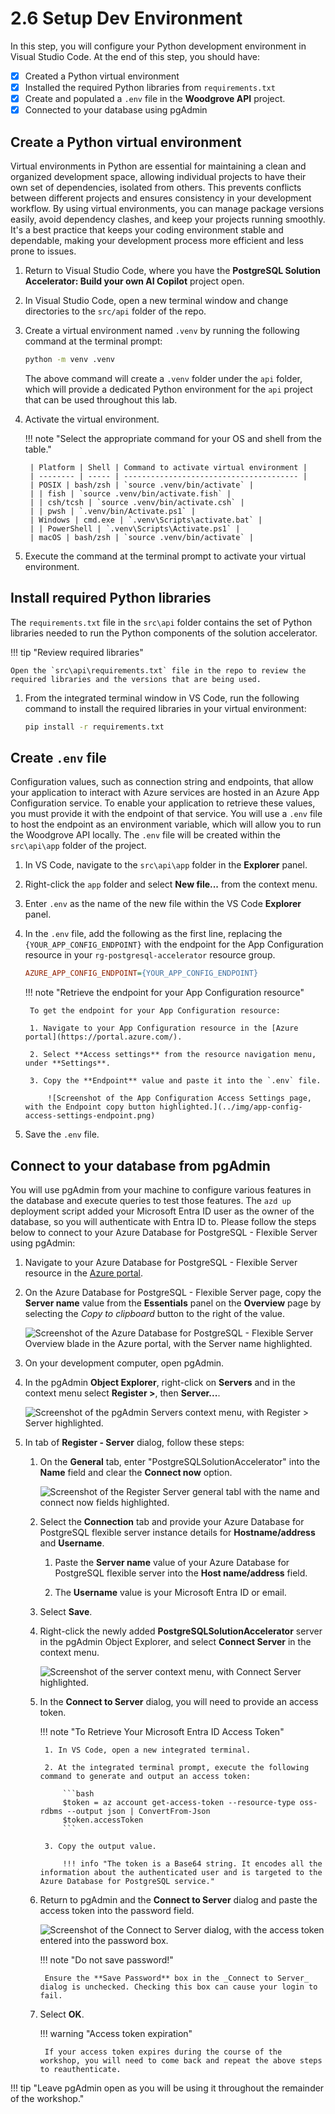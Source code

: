 # 2.6 Setup Dev Environment

In this step, you will configure your Python development environment in Visual Studio Code. At the end of this step, you should have:

- [X] Created a Python virtual environment
- [X] Installed the required Python libraries from `requirements.txt`
- [X] Create and populated a `.env` file in the **Woodgrove API** project.
- [X] Connected to your database using pgAdmin

## Create a Python virtual environment

Virtual environments in Python are essential for maintaining a clean and organized development space, allowing individual projects to have their own set of dependencies, isolated from others. This prevents conflicts between different projects and ensures consistency in your development workflow. By using virtual environments, you can manage package versions easily, avoid dependency clashes, and keep your projects running smoothly. It's a best practice that keeps your coding environment stable and dependable, making your development process more efficient and less prone to issues.

1. Return to Visual Studio Code, where you have the **PostgreSQL Solution Accelerator: Build your own AI Copilot** project open.

2. In Visual Studio Code, open a new terminal window and change directories to the `src/api` folder of the repo.

3. Create a virtual environment named `.venv` by running the following command at the terminal prompt:

    ```bash title=""
    python -m venv .venv 
    ```

    The above command will create a `.venv` folder under the `api` folder, which will provide a dedicated Python environment for the `api` project that can be used throughout this lab.

4. Activate the virtual environment.

    !!! note "Select the appropriate command for your OS and shell from the table."

        | Platform | Shell | Command to activate virtual environment |
        | -------- | ----- | --------------------------------------- |
        | POSIX | bash/zsh | `source .venv/bin/activate` |
        | | fish | `source .venv/bin/activate.fish` |
        | | csh/tcsh | `source .venv/bin/activate.csh` |
        | | pwsh | `.venv/bin/Activate.ps1` |
        | Windows | cmd.exe | `.venv\Scripts\activate.bat` |
        | | PowerShell | `.venv\Scripts\Activate.ps1` |
        | macOS | bash/zsh | `source .venv/bin/activate` |

5. Execute the command at the terminal prompt to activate your virtual environment.

## Install required Python libraries

The `requirements.txt` file in the `src\api` folder contains the set of Python libraries needed to run the Python components of the solution accelerator.

!!! tip "Review required libraries"

    Open the `src\api\requirements.txt` file in the repo to review the required libraries and the versions that are being used.

1. From the integrated terminal window in VS Code, run the following command to install the required libraries in your virtual environment:

    ```bash title=""
    pip install -r requirements.txt
    ```

## Create `.env` file

Configuration values, such as connection string and endpoints, that allow your application to interact with Azure services are hosted in an Azure App Configuration service. To enable your application to retrieve these values, you must provide it with the endpoint of that service. You will use a `.env` file to host the endpoint as an environment variable, which will allow you to run the Woodgrove API locally. The `.env` file will be created within the `src\api\app` folder of the project.

1. In VS Code, navigate to the `src\api\app` folder in the **Explorer** panel.

2. Right-click the `app` folder and select **New file...** from the context menu.

3. Enter `.env` as the name of the new file within the VS Code **Explorer** panel.

4. In the `.env` file, add the following as the first line, replacing the `{YOUR_APP_CONFIG_ENDPOINT}` with the endpoint for the App Configuration resource in your `rg-postgresql-accelerator` resource group.

    ```ini title=""
    AZURE_APP_CONFIG_ENDPOINT={YOUR_APP_CONFIG_ENDPOINT}
    ```

    !!! note "Retrieve the endpoint for your App Configuration resource"

        To get the endpoint for your App Configuration resource:

        1. Navigate to your App Configuration resource in the [Azure portal](https://portal.azure.com/).
        
        2. Select **Access settings** from the resource navigation menu, under **Settings**.
        
        3. Copy the **Endpoint** value and paste it into the `.env` file.

            ![Screenshot of the App Configuration Access Settings page, with the Endpoint copy button highlighted.](../img/app-config-access-settings-endpoint.png)

5. Save the `.env` file.

## Connect to your database from pgAdmin

You will use pgAdmin from your machine to configure various features in the database and execute queries to test those features. The `azd up` deployment script added your Microsoft Entra ID user as the owner of the database, so you will authenticate with Entra ID to. Please follow the steps below to connect to your Azure Database for PostgreSQL - Flexible Server using pgAdmin:

1. Navigate to your Azure Database for PostgreSQL - Flexible Server resource in the [Azure portal](https://portal.azure.com/).

2. On the Azure Database for PostgreSQL - Flexible Server page, copy the **Server name** value from the **Essentials** panel on the **Overview** page by selecting the _Copy to clipboard_ button to the right of the value.

    ![Screenshot of the Azure Database for PostgreSQL - Flexible Server Overview blade in the Azure portal, with the Server name highlighted.](../img/azure-database-for-postgresql-server-name.png)

3. On your development computer, open pgAdmin.

4. In the pgAdmin **Object Explorer**, right-click on **Servers** and in the context menu select **Register >**, then **Server...**.

    ![Screenshot of the pgAdmin Servers context menu, with Register > Server highlighted.](../img/pgadmin-register-server.png)

5. In tab of **Register - Server** dialog, follow these steps:

    1. On the **General** tab, enter "PostgreSQLSolutionAccelerator" into the **Name** field and clear the **Connect now** option.

        ![Screenshot of the Register Server general tabl with the name and connect now fields highlighted.](../img/pgadmin-register-server-general-tab.png)

    2. Select the **Connection** tab and provide your Azure Database for PostgreSQL flexible server instance details for **Hostname/address** and **Username**.

        1. Paste the **Server name** value of your Azure Database for PostgreSQL flexible server into the **Host name/address** field.

        2. The **Username** value is your Microsoft Entra ID or email.

    3. Select **Save**.

    4. Right-click the newly added **PostgreSQLSolutionAccelerator** server in the pgAdmin Object Explorer, and select **Connect Server** in the context menu.

        ![Screenshot of the server context menu, with Connect Server highlighted.](../img/pgadmin-connect-server.png)

    5. In the **Connect to Server** dialog, you will need to provide an access token.

        !!! note "To Retrieve Your Microsoft Entra ID Access Token"

            1. In VS Code, open a new integrated terminal.

            2. At the integrated terminal prompt, execute the following command to generate and output an access token:

                ```bash
                $token = az account get-access-token --resource-type oss-rdbms --output json | ConvertFrom-Json
                $token.accessToken
                ```

            3. Copy the output value.

                !!! info "The token is a Base64 string. It encodes all the information about the authenticated user and is targeted to the Azure Database for PostgreSQL service."

    6. Return to pgAdmin and the **Connect to Server** dialog and paste the access token into the password field.

        ![Screenshot of the Connect to Server dialog, with the access token entered into the password box.](../img/pgadmin-connect-to-server.png)

        !!! note "Do not save password!"

            Ensure the **Save Password** box in the _Connect to Server_ dialog is unchecked. Checking this box can cause your login to fail.

    7. Select **OK**.

        !!! warning "Access token expiration"

            If your access token expires during the course of the workshop, you will need to come back and repeat the above steps to reauthenticate.

!!! tip "Leave pgAdmin open as you will be using it throughout the remainder of the workshop."
